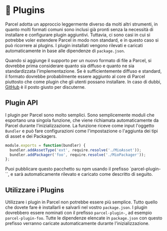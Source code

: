 # 🔌 Plugins

Parcel adotta un approccio leggermente diverso da molti altri strumenti, in quanto molti formati comuni sono inclusi già pronti senza la necessità di installare e configurare plugin aggiuntivi. Tuttavia, ci sono casi in cui si potrebbe voler estendere Parcel in modo non standard, e in questo caso si può ricorrere ai plugins. I plugin installati vengono rilevati e caricati automaticamente in base alle dipendenze di `package.json`.

Quando si aggiunge il supporto per un nuovo formato di file a Parcel, si dovrebbe prima considerare quanto sia diffuso e quanto ne sia standardizzata l'implementazione. Se è sufficientemente diffuso e standard, il formato dovrebbe probabilmente essere aggiunto al core di Parcel piuttosto che come plugin che gli utenti possano installare. In caso di dubbi, [GitHub](https://github.com/parcel-bundler/parcel/issues) è il posto giusto per discuterne.

## Plugin API

I plugin per Parcel sono molto semplici. Sono semplicemente moduli che esportano una singola funzione, che viene richiamata automaticamente da Parcel durante l'inizializzazione. La funzione riceve come input l'oggetto `Bundler` e può fare configurazioni come l'impostazione o l'aggiunta dei tipi di asset e dei Packagers.

```javascript
module.exports = function(bundler) {
  bundler.addAssetType('ext', require.resolve('./MioAsset'));
  bundler.addPackager('foo', require.resolve('./MioPackager'));
};
```

Puoi pubblicare questo pacchetto su npm usando il prefisso `parcel-plugin-``, e sarà automaticamente rilevato e caricato come descritto di seguito.

## Utilizzare i Plugins

Utilizzare i plugin in Parcel non potrebbe essere più semplice. Tutto quello che dovete fare è installarli e salvarli nel vostro `package.json`. I plugin dovrebbero essere nominati con il prefisso `parcel-plugin-`, ad esempio `parcel-plugin-foo`. Tutte le dipendenze elencate in `package.json` con questo prefisso verranno caricate automaticamente durante l'inizializzazione.

